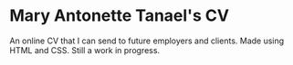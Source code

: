 # Mary Antonette Tanael's CV
An online CV that I can send to future employers and clients. Made using HTML and CSS. Still a work in progress.
